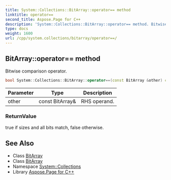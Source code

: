 ```yaml
---
title: System::Collections::BitArray::operator== method
linktitle: operator==
second_title: Aspose.Page for C++
description: 'System::Collections::BitArray::operator== method. Bitwise comparison operator in C++.'
type: docs
weight: 1600
url: /cpp/system.collections/bitarray/operator==/
---
```

## BitArray::operator== method


Bitwise comparison operator.

```cpp
bool System::Collections::BitArray::operator==(const BitArray &other) const
```


| Parameter | Type | Description |
| --- | --- | --- |
| other | const BitArray\& | RHS operand. |

### ReturnValue

true if sizes and all bits match, false otherwise.

## See Also

* Class [BitArray](../)
* Class [BitArray](../)
* Namespace [System::Collections](../../)
* Library [Aspose.Page for C++](../../../)
